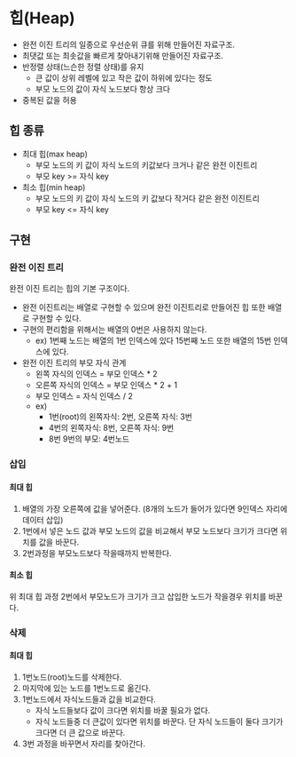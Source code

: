 # 힙(Heap)

- 완전 이진 트리의 일종으로 우선순위 큐를 위해 만들어진 자료구조.
- 최댓값 또는 최솟값을 빠르게 찾아내기위해 만들어진 자료구조.
- 반정렬 상태(느슨한 정렬 상태)를 유지
  - 큰 값이 상위 레벨에 있고 작은 값이 하위에 있다는 정도
  - 부모 노드의 값이 자식 노드보다 항상 크다
- 중복된 값을 허용

## 힙 종류
- 최대 힙(max heap)
  - 부모 노드의 키 값이 자식 노드의 키값보다 크거나 같은 완전 이진트리
  - 부모 key >= 자식 key
- 최소 힙(min heap)
  - 부모 노드의 키 값이 자식 노드의 키 값보다 작거다 같은 완전 이진트리
  - 부모 key <= 자식 key

## 구현

### 완전 이진 트리

완전 이진 트리는 힙의 기본 구조이다.

- 완전 이진트리는 배열로 구현할 수 있으며 완전 이진트리로 만들어진 힙 또한 배열로 구현할 수 있다.
- 구현의 편리함을 위해서는 배열의 0번은 사용하지 않는다.
  - ex) 1번째 노드는 배열의 1번 인덱스에 있다 15번째 노드 또한 배열의 15번 인덱스에 있다.
- 완전 이진 트리의 부모 자식 관계
  - 왼쪽 자식의 인덱스 = 부모 인덱스 * 2
  - 오른쪽 자식의 인덱스  = 부모 인덱스 * 2 + 1
  - 부모 인덱스 = 자식 인덱스 / 2
  - ex) 
    - 1번(root)의 왼쪽자식: 2번, 오른쪽 자식: 3번
    - 4번의 왼쪽자식: 8번, 오른쪽 자식: 9번
    - 8번 9번의 부모: 4번노드

### 삽입

#### 최대 힙
1. 배열의 가장 오른쪽에 값을 넣어준다. (8개의 노드가 들어가 있다면 9인덱스 자리에 데이터 삽입)
2. 1번에서 넣은 노드 값과 부모 노드의 값을 비교해서 부모 노드보다 크기가 크다면 위치를 값을 바꾼다.
3. 2번과정을 부모노드보다 작을때까지 반복한다.

#### 최소 힙
위 최대 힙 과정 2번에서 부모노드가 크기가 크고 삽입한 노드가 작을경우 위치를 바꾼다.


### 삭제

#### 최대 힙
1. 1번노드(root)노드를 삭제한다.
2. 마지막에 있는 노드를 1번노드로 옮긴다.
3. 1번노드에서 자식노드들과 값을 비교한다.
    - 자식 노드들보다 값이 크다면 위치를 바꿀 필요가 없다.
    - 자식 노드들중 더 큰값이 있다면 위치를 바꾼다. 단 자식 노드들이 둘다 크기가 크다면 더 큰 값으로 바꾼다.
 4. 3번 과정을 바꾸면서 자리를 찾아간다.






